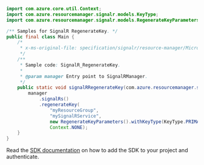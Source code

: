 ```java
import com.azure.core.util.Context;
import com.azure.resourcemanager.signalr.models.KeyType;
import com.azure.resourcemanager.signalr.models.RegenerateKeyParameters;

/** Samples for SignalR RegenerateKey. */
public final class Main {
    /*
     * x-ms-original-file: specification/signalr/resource-manager/Microsoft.SignalRService/stable/2021-10-01/examples/SignalR_RegenerateKey.json
     */
    /**
     * Sample code: SignalR_RegenerateKey.
     *
     * @param manager Entry point to SignalRManager.
     */
    public static void signalRRegenerateKey(com.azure.resourcemanager.signalr.SignalRManager manager) {
        manager
            .signalRs()
            .regenerateKey(
                "myResourceGroup",
                "mySignalRService",
                new RegenerateKeyParameters().withKeyType(KeyType.PRIMARY),
                Context.NONE);
    }
}
```

Read the [SDK documentation](https://github.com/Azure/azure-sdk-for-java/blob/azure-resourcemanager-signalr_1.0.0-beta.3/sdk/signalr/azure-resourcemanager-signalr/README.md) on how to add the SDK to your project and authenticate.
